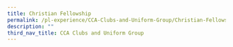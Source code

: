 ```yaml
---
title: Christian Fellowship
permalink: /pl-experience/CCA-Clubs-and-Uniform-Group/Christian-Fellowship/
description: ""
third_nav_title: CCA Clubs and Uniform Group
---
```


